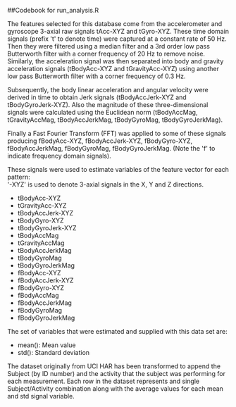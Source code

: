 ##Codebook for run_analysis.R

The features selected for this database come from the accelerometer and gyroscope 3-axial raw signals 
tAcc-XYZ and tGyro-XYZ. These time domain signals (prefix 't' to denote time) were captured at a constant 
rate of 50 Hz. Then they were filtered using a median filter and a 3rd order low pass Butterworth filter 
with a corner frequency of 20 Hz to remove noise. Similarly, the acceleration signal was then separated 
into body and gravity acceleration signals (tBodyAcc-XYZ and tGravityAcc-XYZ) using another low pass 
Butterworth filter with a corner frequency of 0.3 Hz. 

Subsequently, the body linear acceleration and angular velocity were derived in time to obtain Jerk signals 
(tBodyAccJerk-XYZ and tBodyGyroJerk-XYZ). Also the magnitude of these three-dimensional signals were 
calculated using the Euclidean norm (tBodyAccMag, tGravityAccMag, tBodyAccJerkMag, tBodyGyroMag, tBodyGyroJerkMag). 

Finally a Fast Fourier Transform (FFT) was applied to some of these signals producing fBodyAcc-XYZ, 
fBodyAccJerk-XYZ, fBodyGyro-XYZ, fBodyAccJerkMag, fBodyGyroMag, fBodyGyroJerkMag. (Note the 'f' to 
indicate frequency domain signals). 

These signals were used to estimate variables of the feature vector for each pattern:  
'-XYZ' is used to denote 3-axial signals in the X, Y and Z directions.

- tBodyAcc-XYZ
- tGravityAcc-XYZ
- tBodyAccJerk-XYZ
- tBodyGyro-XYZ
- tBodyGyroJerk-XYZ
- tBodyAccMag
- tGravityAccMag
- tBodyAccJerkMag
- tBodyGyroMag
- tBodyGyroJerkMag
- fBodyAcc-XYZ
- fBodyAccJerk-XYZ
- fBodyGyro-XYZ
- fBodyAccMag
- fBodyAccJerkMag
- fBodyGyroMag
- fBodyGyroJerkMag

The set of variables that were estimated and supplied with this data set are: 

- mean(): Mean value
- std(): Standard deviation

The dataset originally from UCI HAR has been transformed to append the Subject (by ID number) and 
the activity that the subject was performing for each measurement.  Each row in the dataset represents
and single Subject/Activity combination along with the average values for each mean and std signal variable.  
